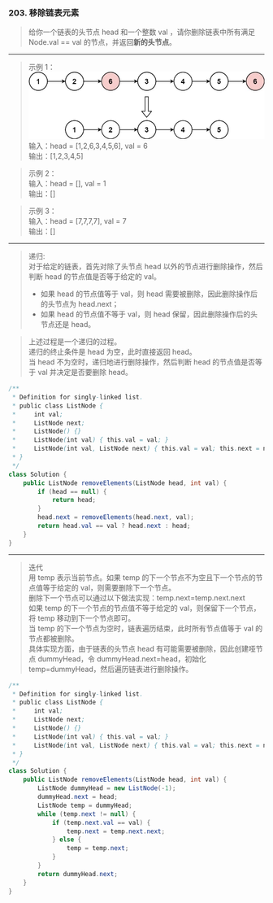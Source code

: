### 203. 移除链表元素

>给你一个链表的头节点 head 和一个整数 val ，请你删除链表中所有满足 Node.val == val 的节点，并返回**新的头节点**。
***
>示例 1：  
![示例](removelinked-list.jpg)   
输入：head = [1,2,6,3,4,5,6], val = 6   
输出：[1,2,3,4,5]   

>示例 2：   
输入：head = [], val = 1   
输出：[]   

>示例 3：   
输入：head = [7,7,7,7], val = 7   
输出：[]   
*** 
>递归:  
对于给定的链表，首先对除了头节点 head 以外的节点进行删除操作，然后判断 head 的节点值是否等于给定的 val。  
>* 如果 head 的节点值等于 val，则 head 需要被删除，因此删除操作后的头节点为 head.next；  
>* 如果 head 的节点值不等于 val，则 head 保留，因此删除操作后的头节点还是 head。  

>上述过程是一个递归的过程。  
>递归的终止条件是 head 为空，此时直接返回 head。  
>当 head 不为空时，递归地进行删除操作，然后判断 head 的节点值是否等于 val 并决定是否要删除 head。  
```java
/**
 * Definition for singly-linked list.
 * public class ListNode {
 *     int val;
 *     ListNode next;
 *     ListNode() {}
 *     ListNode(int val) { this.val = val; }
 *     ListNode(int val, ListNode next) { this.val = val; this.next = next; }
 * }
 */
class Solution {
    public ListNode removeElements(ListNode head, int val) {
        if (head == null) {
            return head;
        }
        head.next = removeElements(head.next, val);
        return head.val == val ? head.next : head;
    }
}
```
*** 
>迭代  
>用 temp 表示当前节点。如果 temp 的下一个节点不为空且下一个节点的节点值等于给定的 val，则需要删除下一个节点。  
>删除下一个节点可以通过以下做法实现：temp.next=temp.next.next  
>如果 temp 的下一个节点的节点值不等于给定的 val，则保留下一个节点，将 temp 移动到下一个节点即可。  
>当 temp 的下一个节点为空时，链表遍历结束，此时所有节点值等于 val 的节点都被删除。  
>具体实现方面，由于链表的头节点 head 有可能需要被删除，因此创建哑节点 dummyHead，令 dummyHead.next=head，初始化 temp=dummyHead，然后遍历链表进行删除操作。  
```java
/**
 * Definition for singly-linked list.
 * public class ListNode {
 *     int val;
 *     ListNode next;
 *     ListNode() {}
 *     ListNode(int val) { this.val = val; }
 *     ListNode(int val, ListNode next) { this.val = val; this.next = next; }
 * }
 */
class Solution {
    public ListNode removeElements(ListNode head, int val) {
        ListNode dummyHead = new ListNode(-1);
        dummyHead.next = head;
        ListNode temp = dummyHead;
        while (temp.next != null) {
            if (temp.next.val == val) {
                temp.next = temp.next.next;
            } else {
                temp = temp.next;
            }
        }
        return dummyHead.next;
    }
}
```
